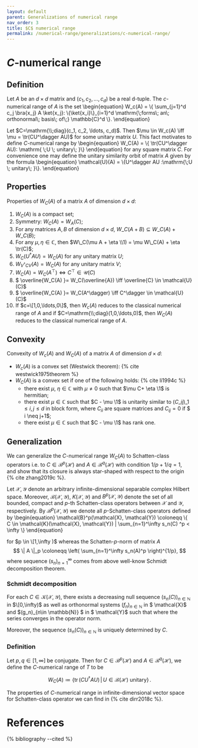 ```yaml
---
layout: default
parent: Generalizations of numerical range
nav_order: 3
title: $C$ numerical range
permalink: /numerical-range/generalizations/c-numerical-range/
---
```

# $C$-numerical range

## Definition

Let $A$ be an $d \times d$ matrix and $(c_1, c_2, \ldots, c_d)$ be a
real d-tuple. The $c$-numerical range of $A$ is the set
\begin{equation}
W_c(A) =
\\{ \sum_{j=1}^d c_j \bra{x_j} A \ket{x_j}: \\{\ket{x_i}\\}_{i=1}^d
\mathrm{\\;forms\\; an\\; orthonormal\\; basis\\; of\\;} \mathbb{C}^d
\\}.
\end{equation}

 Let $C=\mathrm{\\;diag}(c_1, c_2, \ldots, c_d)$.
Then $\mu \in W_c(A) \iff \mu = \tr(CU^\dagger AU)$ for some unitary
matrix $U$. This fact motivates to define $C$-numerical range by
\begin{equation}
W_C(A)
= \\{ \tr(CU^\dagger AU): \mathrm{ \\;U \\; unitary\\; }\\}
\end{equation}
for any square matrix $C$. For convenience one may define the unitary
similarity orbit of matrix $A$ given by the formula
\begin{equation}
\mathcal{U}(A) =
\\{U^\dagger AU :\mathrm{\\;U \\; unitary\\; }\\}.
\end{equation}

## Properties

Properties of $W_C(A)$ of a matrix $A$ of dimension $d \times d$:

1.  $W_C(A)$ is a compact set;
2.  Symmetry: $W_C(A) = W_A(C)$;
3.  For any matrices $A, B$ of dimension $d \times d$, $W\_C(A+B) \subseteq
    W\_C(A) + W\_C(B)$;
4.  For any $\mu, \eta \in \mathbb{C}$, then $W\_C(\mu A + \eta \\1) = \mu W\_C(A) +
    \eta \tr(C)$;
5.  $W_C(U^\dagger AU) = W_C(A)$ for any unitary matrix $U$;
6.  $W_{V^\dagger CV}(A) = W_C(A)$ for any unitary matrix $V$;
7.  $W_C(A) = W_C(A^\top) \iff C^\top \in \mathcal{U}(C)$
8.  $ \overline{W_C(A) }= W\_C(\overline{A}) \iff \overline{C} \in \mathcal{U}(C)$
9.  $  \overline{W_C(A) }= W\_C(A^\dagger) \iff C^\dagger \in \mathcal{U}(C)$
10. If $c=\[1,0,\ldots,0\]$, then $W_c(A)$ reduces to the classical
    numerical range of $A$ and if $C=\mathrm{\\;diag}(1,0,\ldots,0)$,
    then $W_C(A)$ reduces to the classical numerical range of $A$.

## Convexity

Convexity of $W_c(A)$ and $W_C(A)$ of a matrix $A$ of dimension $d
\times d$:


 - $W_c(A)$ is a convex set (Westwick theorem):  {%  cite westwick1975theorem %}
 - $W_C(A)$ is a convex set if one of the following holds:   {%  cite li1994c %}
   * there exist $\mu$, $\eta \in \mathbb{C}$ with $\mu \neq 0$ such that $\mu C+ \eta \1$ is hermitian;
   * there exist $\mu \in \mathbb{C}$ such that $C - \mu \1$ is unitarity
     similar to $(C\_{ij})\_{1 \le i,j \le d}$ in block form, where $C_{ii}$ are
     square matrices and $C_{ij} = 0$ if $ i \neq j+1$;
   * there exist $\mu \in \mathbb{C}$ such that $C - \mu \1$ has rank one.

## Generalization

We can generalize the $C$-numerical range $W_C(A)$ to Schatten-class
operators i.e. to $C\in\mathcal B^p(\mathcal H)$ and $A\in\mathcal
B^q(\mathcal H)$ with condition $1/p + 1/q = 1$, and show that its
closure is always star-shaped with respect to the origin
{% cite zhang2019c %}.

Let $\mathcal{X}, \mathcal{Y}$ denote an arbitrary infinite-dimensional
separable complex Hilbert space. Moreover, $\mathcal B(\mathcal
X,\mathcal Y)$, $K( \mathcal{X},\mathcal{Y})$ and $B^p(\mathcal{X},\mathcal{Y})$ denote the set of all bounded,
compact and $p$-th Schatten-class operators between $\mathcal X$ and
$\mathcal Y$, respectively. By $\mathcal B^p( \mathcal{X}, \mathcal{Y})$
we denote all $p$-Schatten-class operators defined by
\begin{equation}
\mathcal{B}^p(\mathcal{X}, \mathcal{Y}) \coloneqq \\{  C \in \mathcal{K}(\mathcal{X}, \mathcal{Y}) | \sum_{n=1}^\infty s_n(C) ^p < \infty \\}
\end{equation}

for $p \in \[1,\infty )$ whereas the Schatten-$p$-norm of matrix $A$
$$
\| A \|_p \coloneqq \left( \sum_{n=1}^\infty s_n(A)^p \right)^{1/p},
$$
where sequence
$(s_n)_{n=1}^{\infty}$ comes from above well-know Schmidt decomposition
theorem.

### Schmidt decomposition

For each $C \in \mathcal K(\mathcal X,\mathcal Y)$, there exists a
decreasing null sequence $(s_n(C))_{n\in\mathbb N}$ in $\[0,\infty)$ as
well as orthonormal systems $(f_n)_{n \in \mathbb{N}}$ in $ \mathcal{X}$ and $(g_n)_{n\in \mathbb{N}} $ in $ \mathcal{Y}$
such that  where the series converges in the operator norm.

Moreover, the sequence $(s_n(C))_{n\in\mathbb N}$ is uniquely determined
by $C$.

### Definition

Let $p,q\in [1,\infty]$ be conjugate. Then for $C\in\mathcal B^p(\mathcal H)$
and $A\in\mathcal B^q(\mathcal H)$, we define the $C$-numerical range of
$T$ to be

$$
W_C (A)\coloneqq \lbrace \operatorname{tr}(CU^\dagger
AU)\,|\,U\in\mathcal B(\mathcal H)\text{ unitary}\rbrace\,.
$$

The properties of $C$-numerical range in infinite-dimensional vector
space for Schatten-class operator we can find in {% cite dirr2018c %}.

# References

{% bibliography --cited %}
